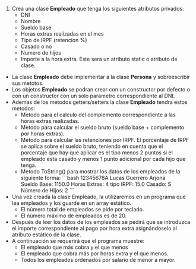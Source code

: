 1. Crea una clase **Empleado** que tenga los siguientes atributos privados:
    - DNI
    - Nombre
    - Sueldo base
    - Horas extras realizadas en el mes
    - Tipo de IRPF (retencion %)
    - Casado o no
    - Numero de hijos
    - Importe a la hora extra. Este sera un atributo static o atributo de clase.

  - La clase **Empleado** debe implementar a la clase **Persona** y sobreescribir sus metotos.
  - Los objetos **Empleado** se podran crear con un constructor por defecto o con un constructor con un solo parametro correspondiente al DNI.
  - Ademas de los metodos getters/setters la clase **Empleado** tendra estos metodos:
    - Metodo para el calculo del complemento correspondiente a las horas extras realizadas.
    - Metodo para calcular el sueldo bruto (sueldo base + complemento por horas extras).
    - Metodo para calcular las retenciones por IRPF. El porcentaje de IRPF se aplica sobre el sueldo bruto, teniendo en cuenta que el porcentaje que hay que aplicar es el tipo menos 2 puntos si el empleado esta casado y menos 1 punto adicional por cada hijo que tenga.
    - Metodo ToString() para mostrar los datos de los empleados de la siguiente forma:
      ´´´bash
        12345678A Lucas Guerrero Arjona          
        Sueldo Base: 1150.0
        Horas Extras: 4
        tipo IRPF: 15.0
        Casado: S
        Número de Hijos: 2
      ´´´
  - Una vez creada la clase Empleado, la utilizaremos en un programa que lea empleados y los guarde en un array estático. 
    - El número total de empleados se pide por teclado. 
    - El número máximo de empleados es de 20. 
  - Después de leer los datos de los empleados se pedirá que se introduzca el importe correspondiente al pago por hora extra asignándoselo al atributo estático de la clase.
  - A continuación se requerirá que el programa muestre:
    - El empleado que más cobra y el que menos
    - El empleado que cobra más por horas extra y el que menos.
    - Todos los empleados ordenados por salario de menor a mayor.
